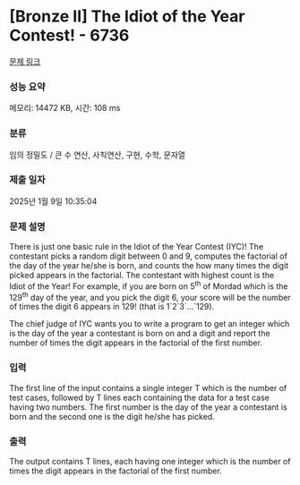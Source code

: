 # [Bronze II] The Idiot of the Year Contest! - 6736 

[문제 링크](https://www.acmicpc.net/problem/6736) 

### 성능 요약

메모리: 14472 KB, 시간: 108 ms

### 분류

임의 정밀도 / 큰 수 연산, 사칙연산, 구현, 수학, 문자열

### 제출 일자

2025년 1월 9일 10:35:04

### 문제 설명

<p>There is just one basic rule in the Idiot of the Year Contest (IYC)! The contestant picks a random digit between 0 and 9, computes the factorial of the day of the year he/she is born, and counts the how many times the digit picked appears in the factorial. The contestant with highest count is the Idiot of the Year! For example, if you are born on 5<sup>th</sup> of Mordad which is the 129<sup>th</sup> day of the year, and you pick the digit 6, your score will be the number of times the digit 6 appears in 129! (that is 1´2´3´...´129).</p>

<p> </p>

<p>The chief judge of IYC wants you to write a program to get an integer which is the day of the year a contestant is born on and a digit and report the number of times the digit appears in the factorial of the first number.</p>

### 입력 

 <p>The first line of the input contains a single integer T which is the number of test cases, followed by T lines each containing the data for a test case having two numbers. The first number is the day of the year a contestant is born and the second one is the digit he/she has picked.</p>

### 출력 

 <p>The output contains T lines, each having one integer which is the number of times the digit appears in the factorial of the first number.</p>

